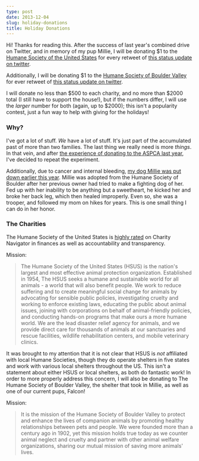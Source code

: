 ```yaml
---
type: post
date: 2013-12-04
slug: holiday-donations
title: Holiday Donations
---
```


Hi!  Thanks for reading this.  After the success of last year's combined drive
on Twitter, and in memory of my pup Millie, I will be donating $1 to the [Humane
Society of the United States](http://www.humanesociety.org/) for every retweet
of [this status update on
twitter](https://twitter.com/drab_makyo/status/408284722972749824).  

Additionally, I will be donating $1 to the [Humane Society of Boulder
Valley](http://boulderhumane.org) for ever retweet of [this status update on
twitter](https://twitter.com/drab_makyo/status/408378552023666688).

I will donate no less than $500 to each charity, and no more than $2000 total (I
still have to support the house!), but if the numbers differ, I will use the
*larger* number for both (again, up to $2000); this isn't a popularity contest,
just a fun way to help with giving for the holidays!

### Why?

I've got a lot of stuff.  *We* have a lot of stuff.  It's just part of the
accumulated past of more than two families.  The last thing we really need is
more *things*.  In that vein, and after [the experience of donating to the ASPCA
last year](http://adjectivespecies.com/2012/12/19/on-giving/), I've decided to
repeat the experiment.

Additionally, due to cancer and internal bleeding, [my dog Millie was put down
earlier this year](/posts/personal/2013/10/06/millie/).  Millie was adopted from
the Humane Society of Boulder after her previous owner had tried to make a
fighting dog of her.  Fed up with her inability to be anything but a sweetheart,
he kicked her and broke her back leg, which then healed improperly.  Even so,
she was a trooper, and followed my mom on hikes for years.  This is one small
thing I can do in her honor.

### The Charities

The Humane Society of the United States is [highly
rated](http://www.charitynavigator.org/index.cfm?bay=search.summary&orgid=3848#.Up9ierWJDAQ)
on Charity Navigator in finances as well as accountability and transparency.

Mission:

> The Humane Society of the United States (HSUS) is the nation's largest and most
> effective animal protection organization. Established in 1954, The HSUS seeks a
> humane and sustainable world for all animals - a world that will also benefit
> people. We work to reduce suffering and to create meaningful social change for
> animals by advocating for sensible public policies, investigating cruelty and
> working to enforce existing laws, educating the public about animal issues,
> joining with corporations on behalf of animal-friendly policies, and conducting
> hands-on programs that make ours a more humane world. We are the lead disaster
> relief agency for animals, and we provide direct care for thousands of animals
> at our sanctuaries and rescue facilities, wildlife rehabilitation centers, and
> mobile veterinary clinics.

It was brought to my attention that it is not clear that HSUS is *not*
affiliated with local Humane Societies, though they do operate shelters in five
states and work with various local shelters throughout the US.  This isn't a
statement about either HSUS or local shelters, as both do fantastic work!  In
order to more properly address this concern, I will also be donating to The
Humane Society of Boulder Valley, the shelter that took in Millie, as well as
one of our current pups, Falcon!

Mission:

> It is the mission of the Humane Society of Boulder Valley to protect and
> enhance the lives of companion animals by promoting healthy relationships
> between pets and people. We were founded more than a century ago in 1902, yet
> this mission holds true today as we counter animal neglect and cruelty and
> partner with other animal welfare organizations, sharing our mutual mission of
> saving more animals' lives.
